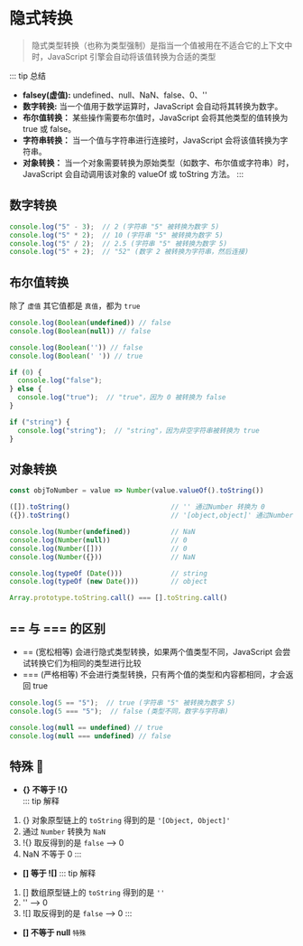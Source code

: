 # 隐式转换
> 隐式类型转换（也称为类型强制）是指当一个值被用在不适合它的上下文中时，JavaScript 引擎会自动将该值转换为合适的类型


::: tip 总结
* **falsey(虚值):**  undefined、null、NaN、false、0、''
* **数字转换:** 当一个值用于数学运算时，JavaScript 会自动将其转换为数字。
* **布尔值转换：** 某些操作需要布尔值时，JavaScript 会将其他类型的值转换为 true 或 false。
* **字符串转换：** 当一个值与字符串进行连接时，JavaScript 会将该值转换为字符串。
* **对象转换：** 当一个对象需要转换为原始类型（如数字、布尔值或字符串）时，JavaScript 会自动调用该对象的 valueOf 或 toString 方法。
:::

## 数字转换
```js
console.log("5" - 3);  // 2 (字符串 "5" 被转换为数字 5)
console.log("5" * 2);  // 10 (字符串 "5" 被转换为数字 5)
console.log("5" / 2);  // 2.5 (字符串 "5" 被转换为数字 5)
console.log("5" + 2);  // "52" (数字 2 被转换为字符串，然后连接)
```

## 布尔值转换
除了 `虚值` 其它值都是 `真值`，都为 `true`
```js
console.log(Boolean(undefined)) // false
console.log(Boolean(null)) // false

console.log(Boolean('')) // false
console.log(Boolean(' ')) // true

if (0) {
  console.log("false");
} else {
  console.log("true");  // "true"，因为 0 被转换为 false
}

if ("string") {
  console.log("string");  // "string"，因为非空字符串被转换为 true
}
```

## 对象转换
```js
const objToNumber = value => Number(value.valueOf().toString())

([]).toString()                         // '' 通过Number 转换为 0
({}).toString()                         // '[object,object]' 通过Number 转换为NaN

console.log(Number(undefined))          // NaN
console.log(Number(null))               // 0
console.log(Number([]))                 // 0
console.log(Number({}))                 // NaN

console.log(typeOf (Date()))            // string
console.log(typeOf (new Date()))        // object

Array.prototype.toString.call() === [].toString.call()
```

## == 与 === 的区别
* == (宽松相等) 会进行隐式类型转换，如果两个值类型不同，JavaScript 会尝试转换它们为相同的类型进行比较
* === (严格相等) 不会进行类型转换，只有两个值的类型和内容都相同，才会返回 true

```js
console.log(5 == "5");  // true (字符串 "5" 被转换为数字 5)
console.log(5 === "5");  // false (类型不同，数字与字符串)

console.log(null == undefined) // true
console.log(null === undefined) // false
```

## 特殊 🌰
* **{} 不等于 !{}**    
::: tip 解释
1. {} 对象原型链上的 `toString` 得到的是 `'[Object, Object]'`
2. 通过 `Number` 转换为 `NaN`
3. !{} 取反得到的是 `false` -->  0 
4. NaN 不等于 0
:::
* **[] 等于 ![]**
::: tip 解释
1. [] 数组原型链上的 `toString` 得到的是 `''`
2. '' --> 0
3. ![] 取反得到的是 `false` --> 0
:::
* **[] 不等于 null** `特殊`
